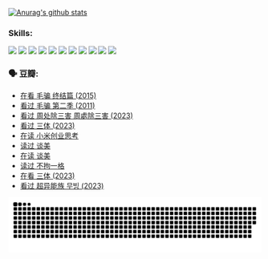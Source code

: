 
[![Anurag's github stats](https://github-readme-stats.vercel.app/api?username=w940853815)](https://github.com/anuraghazra/github-readme-stats)

### Skills:

<code><img height="32" src="https://cdn.jsdelivr.net/npm/simple-icons@v5/icons/python.svg"></code>
<code><img height="32" src="https://cdn.jsdelivr.net/npm/simple-icons@v5/icons/javascript.svg"></code>
<code><img height="32" src="https://cdn.jsdelivr.net/npm/simple-icons@v5/icons/django.svg"></code>
<code><img height="32" src="https://cdn.jsdelivr.net/npm/simple-icons@v5/icons/flask.svg"></code>
<code><img height="32" src="https://cdn.jsdelivr.net/npm/simple-icons@v5/icons/vuetify.svg"></code>
<code><img height="32" src="https://cdn.jsdelivr.net/npm/simple-icons@v5/icons/git.svg"></code>
<code><img height="32" src="https://cdn.jsdelivr.net/npm/simple-icons@v5/icons/docker.svg"></code>
<code><img height="32" src="https://cdn.jsdelivr.net/npm/simple-icons@v5/icons/postgresql.svg"></code>
<code><img height="32" src="https://cdn.jsdelivr.net/npm/simple-icons@v5/icons/elasticsearch.svg"></code>
<code><img height="32" src="https://cdn.jsdelivr.net/npm/simple-icons@v5/icons/macos.svg"></code>
<code><img height="32" src="https://cdn.jsdelivr.net/npm/simple-icons@v5/icons/linux.svg"></code>

### 🗣 豆瓣:

<!-- DOUBAN-ACTIVITIES:START -->
- [在看 毛骗 终结篇‎ (2015)](https://www.douban.com/people/136069238/status/4581971924/?_i=13593728)
- [看过 毛骗 第二季‎ (2011)](https://www.douban.com/people/136069238/status/4581971810/?_i=13593728)
- [看过 周处除三害 周處除三害‎ (2023)](https://www.douban.com/people/136069238/status/4575646701/?_i=13593728)
- [看过 三体‎ (2023)](https://www.douban.com/people/136069238/status/4574263039/?_i=13593728)
- [在读 小米创业思考](https://www.douban.com/people/136069238/status/4572047905/?_i=13593728)
- [读过 谈美](https://www.douban.com/people/136069238/status/4572047629/?_i=13593728)
- [在读 谈美](https://www.douban.com/people/136069238/status/4560861771/?_i=13593728)
- [读过 不拘一格](https://www.douban.com/people/136069238/status/4560861445/?_i=13593728)
- [在看 三体‎ (2023)](https://www.douban.com/people/136069238/status/4558185093/?_i=13593728)
- [看过 超异能族 무빙‎ (2023)](https://www.douban.com/people/136069238/status/4556824186/?_i=13593728)
<!-- DOUBAN-ACTIVITIES:END -->


![Snake animation](https://raw.githubusercontent.com/w940853815/w940853815/output/github-contribution-grid-snake.svg)

<!--
**w940853815/w940853815** is a ✨ _special_ ✨ repository because its `README.md` (this file) appears on your GitHub profile.

Here are some ideas to get you started:

- 🔭 I’m currently working on ...
- 🌱 I’m currently learning ...
- 👯 I’m looking to collaborate on ...
- 🤔 I’m looking for help with ...
- 💬 Ask me about ...
- 📫 How to reach me: ...
- 😄 Pronouns: ...
- ⚡ Fun fact: ...
-->
